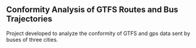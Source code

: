 ## Conformity Analysis of GTFS Routes and Bus Trajectories

Project developed to analyze the conformity of GTFS and gps data sent by buses of three cities.


